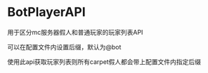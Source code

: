 # BotPlayerAPI
用于区分mc服务器假人和普通玩家的玩家列表API

可以在配置文件内设置后缀，默认为@bot

使用此api获取玩家列表则所有carpet假人都会带上配置文件内指定后缀
